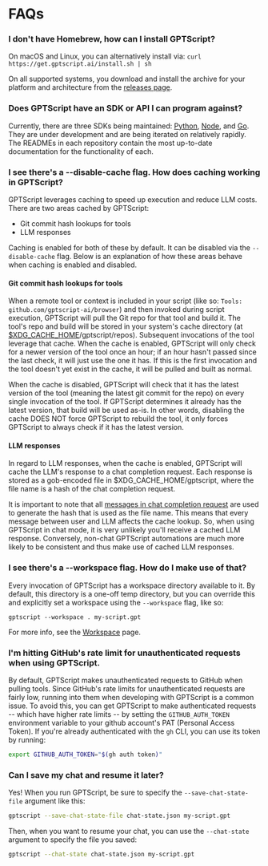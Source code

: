 # FAQs

### I don't have Homebrew, how can I install GPTScript?

On macOS and Linux, you can alternatively install via: `curl https://get.gptscript.ai/install.sh | sh`

On all supported systems, you download and install the archive for your platform and architecture from the [releases page](https://github.com/gptscript-ai/gptscript/releases).

### Does GPTScript have an SDK or API I can program against?

Currently, there are three SDKs being maintained: [Python](https://github.com/gptscript-ai/py-gptscript), [Node](https://github.com/gptscript-ai/node-gptscript), and [Go](https://github.com/gptscript-ai/go-gptscript).
They are under development and are being iterated on relatively rapidly.
The READMEs in each repository contain the most up-to-date documentation for the functionality of each.

### I see there's a --disable-cache flag. How does caching working in GPTScript?

GPTScript leverages caching to speed up execution and reduce LLM costs. There are two areas cached by GPTScript:
- Git commit hash lookups for tools
- LLM responses

Caching is enabled for both of these by default. It can be disabled via the `--disable-cache` flag.
Below is an explanation of how these areas behave when caching is enabled and disabled.

#### Git commit hash lookups for tools

When a remote tool or context is included in your script (like so: `Tools: github.com/gptscript-ai/browser`) and then invoked during script execution,
GPTScript will pull the Git repo for that tool and build it.
The tool's repo and build will be stored in your system's cache directory (at [$XDG_CACHE_HOME](https://pkg.go.dev/os#UserCacheDir)/gptscript/repos).
Subsequent invocations of the tool leverage that cache.
When the cache is enabled, GPTScript will only check for a newer version of the tool once an hour;
if an hour hasn't passed since the last check, it will just use the one it has.
If this is the first invocation and the tool doesn't yet exist in the cache, it will be pulled and built as normal.

When the cache is disabled, GPTScript will check that it has the latest version of the tool (meaning the latest git commit for the repo) on every single invocation of the tool.
If GPTScript determines it already has the latest version, that build will be used as-is.
In other words, disabling the cache DOES NOT force GPTScript to rebuild the tool, it only forces GPTScript to always check if it has the latest version.

#### LLM responses

In regard to LLM responses, when the cache is enabled, GPTScript will cache the LLM's response to a chat completion request.
Each response is stored as a gob-encoded file in $XDG_CACHE_HOME/gptscript, where the file name is a hash of the chat completion request.

It is important to note that all [messages in chat completion request](https://platform.openai.com/docs/api-reference/chat/create#chat-create-messages) are used to generate the hash that is used as the file name.
This means that every message between user and LLM affects the cache lookup.
So, when using GPTScript in chat mode, it is very unlikely you'll receive a cached LLM response.
Conversely, non-chat GPTScript automations are much more likely to be consistent and thus make use of cached LLM responses.

### I see there's a --workspace flag. How do I make use of that?

Every invocation of GPTScript has a workspace directory available to it.
By default, this directory is a one-off temp directory, but you can override this and explicitly set a workspace using the `--workspace` flag, like so:

```
gptscript --workspace . my-script.gpt
```

For more info, see the [Workspace](03-tools/08-workspace.md) page.

### I'm hitting GitHub's rate limit for unauthenticated requests when using GPTScript.

By default, GPTScript makes unauthenticated requests to GitHub when pulling tools.
Since GitHub's rate limits for unauthenticated requests are fairly low, running into them when developing with GPTScript is a common issue.
To avoid this, you can get GPTScript to make authenticated requests -- which have higher rate limits -- by setting the `GITHUB_AUTH_TOKEN` environment variable to your github account's PAT (Personal Access Token).
If you're already authenticated with the `gh` CLI, you can use its token by running:

```bash
export GITHUB_AUTH_TOKEN="$(gh auth token)"
```

### Can I save my chat and resume it later?

Yes! When you run GPTScript, be sure to specify the `--save-chat-state-file` argument like this:

```bash
gptscript --save-chat-state-file chat-state.json my-script.gpt
```

Then, when you want to resume your chat, you can use the `--chat-state` argument to specify the file you saved:

```bash
gptscript --chat-state chat-state.json my-script.gpt
```
